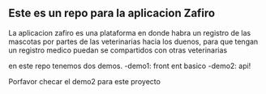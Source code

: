 ## Este es un repo para la aplicacion Zafiro

La aplicacion zafiro es una plataforma en donde habra un registro de las mascotas por partes de las veterinarias hacia los duenos, para que tengan un registro medico puedan se compartidos con otras veterinarias

en este repo tenemos dos demos.
-demo1: front ent basico 
-demo2: api!

Porfavor checar el demo2 para este proyecto